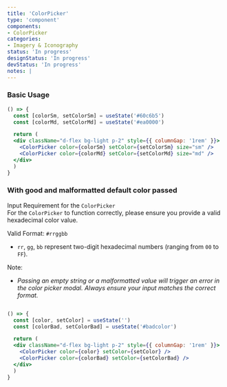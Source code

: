 ```yaml
---
title: 'ColorPicker'
type: 'component'
components:
- ColorPicker
categories:
- Imagery & Iconography
status: 'In progress'
designStatus: 'In progress'
devStatus: 'In progress'
notes: |
---
```


### Basic Usage

```jsx live
() => {
  const [colorSm, setColorSm] = useState('#60c6b5')
  const [colorMd, setColorMd] = useState('#ea0000')

  return (
  <div className="d-flex bg-light p-2" style={{ columnGap: '1rem' }}>
    <ColorPicker color={colorSm} setColor={setColorSm} size="sm" />
    <ColorPicker color={colorMd} setColor={setColorMd} size="md" />
  </div>
  )
}
```
### With good and malformatted default color passed

Input Requirement for the `ColorPicker`  
For the `ColorPicker` to function correctly, please ensure you provide a valid hexadecimal color value.  

Valid Format: `#rrggbb`  

-  `rr`, `gg`, `bb` represent two-digit hexadecimal numbers (ranging from `00` to `FF`).  
  
Note:
-  *Passing an empty string or a malformatted value will trigger an error in the color picker modal. Always ensure your input matches the correct format.*

```jsx live

() => {
  const [color, setColor] = useState('')
  const [colorBad, setColorBad] = useState('#badcolor')

  return (
  <div className="d-flex bg-light p-2" style={{ columnGap: '1rem' }}>
    <ColorPicker color={color} setColor={setColor} />
    <ColorPicker color={colorBad} setColor={setColorBad} />
  </div>
  )
}
```


